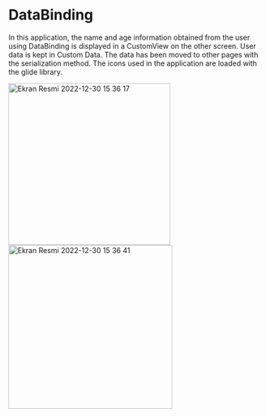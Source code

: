 # DataBinding

In this application, the name and age information obtained from the user using DataBinding is displayed in a CustomView on the other screen. User data is kept in Custom Data. The data has been moved to other pages with the serialization method. The icons used in the application are loaded with the glide library.

<img width="319" alt="Ekran Resmi 2022-12-30 15 36 17" src="https://user-images.githubusercontent.com/61374255/210070902-90fba4d6-2f3d-4980-8201-62eecd346aa7.png">
<img width="323" alt="Ekran Resmi 2022-12-30 15 36 41" src="https://user-images.githubusercontent.com/61374255/210070907-cb15adf6-c947-4a86-9a00-6d4e87e7891f.png">
